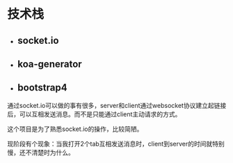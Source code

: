 # 技术栈
- ## socket.io
- ## koa-generator
- ## bootstrap4

通过socket.io可以做的事有很多，server和client通过websocket协议建立起链接后，可以互相发送消息。而不是只能通过client主动请求的方式。

这个项目是为了熟悉socket.io的操作，比较简陋。

现阶段有个现象：当我打开2个tab互相发送消息时，client到server的时间就特别慢，还不清楚时为什么。